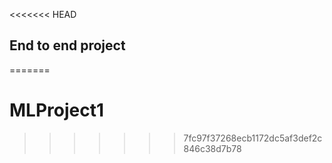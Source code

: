 <<<<<<< HEAD
## End to end project
=======
# MLProject1
>>>>>>> 7fc97f37268ecb1172dc5af3def2c846c38d7b78

